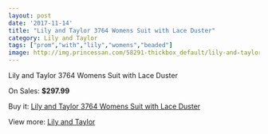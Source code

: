 ```yaml
---
layout: post
date: '2017-11-14'
title: "Lily and Taylor 3764 Womens Suit with Lace Duster"
category: Lily and Taylor
tags: ["prom","with","lily","womens","beaded"]
image: http://img.princessan.com/58291-thickbox_default/lily-and-taylor-3764-womens-suit-with-lace-duster.jpg
---
```

Lily and Taylor 3764 Womens Suit with Lace Duster

On Sales: **$297.99**
<a href="https://www.princessan.com/en/lily-and-taylor/25844-lily-and-taylor-3764-womens-suit-with-lace-duster.html"><amp-img layout="responsive" width="600" height="600" src="//img.princessan.com/58291-thickbox_default/lily-and-taylor-3764-womens-suit-with-lace-duster.jpg" alt="Lily and Taylor 3764 Womens Suit with Lace Duster 0" /></a>
<a href="https://www.princessan.com/en/lily-and-taylor/25844-lily-and-taylor-3764-womens-suit-with-lace-duster.html"><amp-img layout="responsive" width="600" height="600" src="//img.princessan.com/58292-thickbox_default/lily-and-taylor-3764-womens-suit-with-lace-duster.jpg" alt="Lily and Taylor 3764 Womens Suit with Lace Duster 1" /></a>

Buy it: [Lily and Taylor 3764 Womens Suit with Lace Duster](https://www.princessan.com/en/lily-and-taylor/25844-lily-and-taylor-3764-womens-suit-with-lace-duster.html "Lily and Taylor 3764 Womens Suit with Lace Duster")

View more: [Lily and Taylor](https://www.princessan.com/en/227-lily-and-taylor "Lily and Taylor")